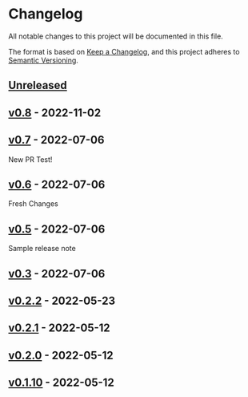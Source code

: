# Changelog

All notable changes to this project will be documented in this file.

The format is based on [Keep a Changelog](https://keepachangelog.com/en/1.0.0/),
and this project adheres to [Semantic Versioning](https://semver.org/spec/v2.0.0.html).

## [Unreleased]

## [v0.8] - 2022-11-02

## [v0.7] - 2022-07-06

New PR Test!

## [v0.6] - 2022-07-06

Fresh Changes

## [v0.5] - 2022-07-06

Sample release note

## [v0.3] - 2022-07-06

## [v0.2.2] - 2022-05-23

## [v0.2.1] - 2022-05-12

## [v0.2.0] - 2022-05-12

## [v0.1.10] - 2022-05-12

[Unreleased]: https://github.com/tirazel/documentation-test/compare/v0.8...HEAD

[v0.8]: https://github.com/tirazel/documentation-test/compare/v0.7...v0.8

[v0.7]: https://github.com/tirazel/documentation-test/compare/v0.6...v0.7

[v0.6]: https://github.com/tirazel/documentation-test/compare/v0.5...v0.6

[v0.5]: https://github.com/tirazel/documentation-test/compare/v0.3...v0.5

[v0.3]: https://github.com/tirazel/documentation-test/compare/v0.2.2...v0.3

[v0.2.2]: https://github.com/tirazel/documentation-test/compare/v0.2.1...v0.2.2

[v0.2.1]: https://github.com/tirazel/documentation-test/compare/v0.2.0...v0.2.1

[v0.2.0]: https://github.com/tirazel/documentation-test/compare/v0.1.10...v0.2.0

[v0.1.10]: https://github.com/tirazel/documentation-test/compare/5e478a1858fe983880bc1e4d73a7c6781e59817d...v0.1.10
